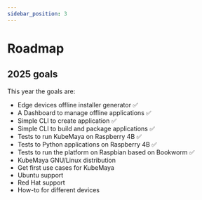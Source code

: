 ```yaml
---
sidebar_position: 3
---
```


# Roadmap
## 2025 goals
This year the goals are:
- Edge devices offline installer generator ✅
- A Dashboard to manage offline applications ✅
- Simple CLI to create application ✅
- Simple CLI to build and package applications ✅
- Tests to run KubeMaya on Raspberry 4B ✅
- Tests to Python applications on Raspberry 4B ✅
- Tests to run the platform on Raspbian based on Bookworm ✅
- KubeMaya GNU/Linux distribution
- Get first use cases for KubeMaya
- Ubuntu support
- Red Hat support
- How-to for different devices
